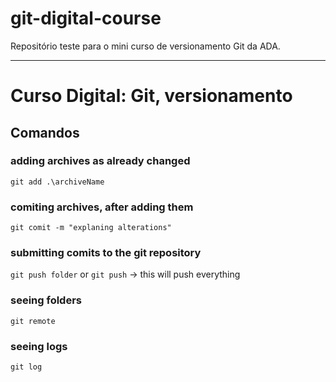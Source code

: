 # git-digital-course
Repositório teste para o mini curso de versionamento Git da ADA.
______________________________

# Curso Digital: Git, versionamento

## Comandos

### adding archives as already changed
<code>git add .\archiveName</code>

### comiting archives, after adding them
<code>git comit -m "explaning alterations"</code>

### submitting comits to the git repository
<code>git push folder</code>
or
<code>git push</code> -> this will push everything

### seeing folders
<code>git remote</code>

### seeing logs
<code>git log</code>